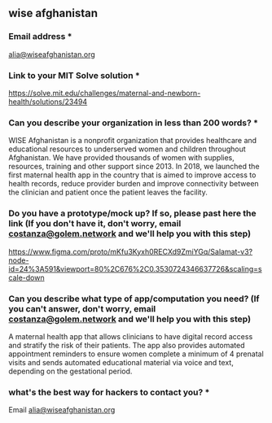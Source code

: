## wise afghanistan

### Email address *

alia@wiseafghanistan.org

### Link to your MIT Solve solution *

https://solve.mit.edu/challenges/maternal-and-newborn-health/solutions/23494

### Can you describe your organization in less than 200 words? *

WISE Afghanistan is a nonprofit organization that provides healthcare and educational resources to underserved women and children throughout Afghanistan. We have provided thousands of women with supplies, resources, training and other support since 2013. In 2018, we launched the first maternal health app in the country that is aimed to improve access to health records, reduce provider burden and improve connectivity between the clinician and patient once the patient leaves the facility. 

### Do you have a prototype/mock up? If so, please past here the link (If you don't have it, don't worry, email costanza@golem.network and we'll help you with this step)

https://www.figma.com/proto/mKfu3Kyxh0RECXd9ZmiYGq/Salamat-v3?node-id=24%3A591&viewport=80%2C676%2C0.3530724346637726&scaling=scale-down

### Can you describe what type of app/computation you need? (If you can't answer, don't worry, email costanza@golem.network and we'll help you with this step)

A maternal health app that allows clinicians to have digital record access and stratify the risk of their patients. The app also provides automated appointment reminders to ensure women complete a minimum of 4 prenatal visits and sends automated educational material via voice and text, depending on the gestational period. 

### what's the best way for hackers to contact you? *

Email alia@wiseafghanistan.org


